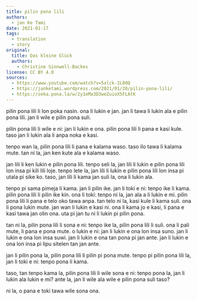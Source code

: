 ```yaml
---
title: pilin pona lili
authors:
  - jan Ke Tami
date: 2021-01-17
tags:
  - translation
  - story
original:
  title: Das kleine Glück
  authors:
    - Christine Sinnwell-Backes
license: CC BY 4.0
sources:
  - https://www.youtube.com/watch?v=5xlck-IL80Q
  - https://janketami.wordpress.com/2021/01/20/pilin-pona-lili/
  - https://seka.pona.la/w/2y1eMa3D3weZuioX5FLAtK
---
```


<!-- jan pona mi li sitelen e toki kepeken toki Tosi. ona li wile e ni: mi pali e sitelen tawa kepeken toki ona. pali pi sitelen tawa li pini la, jan pona ante mi li wile e ni: mi ante toki e ni kepeken toki Kanse. mi ante toki la, mi ante toki e ni kepeken toki pona kin. -->

pilin pona lili li lon poka nasin. ona li lukin e jan. jan li tawa li lukin ala e pilin pona lili. jan li wile e pilin pona suli.

pilin pona lili li wile e ni: jan li lukin e ona. pilin pona lili li pana e kasi kule. taso jan li lukin ala li anpa noka e kasi.

tenpo wan la, pilin pona lili li pana e kalama waso. taso ilo tawa li kalama mute. tan ni la, jan ken kute ala e kalama waso.

jan lili li ken lukin e pilin pona lili. tenpo seli la, jan lili li lukin e pilin pona lili lon insa pi kili lili loje. tenpo lete la, jan lili li lukin e pilin pona lili lon insa pi utala pi sike ko. taso, jan lili li kama jan suli la, ona li lukin ala.

tenpo pi sama pimeja li kama. jan li pilin ike. jan li toki e ni: tenpo ike li kama. pilin pona lili li pilin ike kin. ona li toki: tenpo ni la, jan ala a li lukin e mi. pilin pona lili li pana e telo oko tawa anpa. tan telo ni la, kasi kule li kama suli. ona li pona lukin mute. jan wan li lukin e kasi ni. ona li kama jo e kasi, li pana e kasi tawa jan olin ona. uta pi jan tu ni li lukin pi pilin pona.

tan ni la, pilin pona lili li sona e ni: tenpo ike la, pilin pona lili li suli. ona li pali mute, li pana e pona mute. o lukin e ni: jan li lukin e ona lon insa suno. jan li lukin e ona lon insa suwi. jan li lukin e ona tan pona pi jan ante. jan li lukin e ona lon insa pi lipu sitelen tan jan ante.

jan li pilin pona la, pilin pona lili li pilin pi pona mute. tenpo pi pilin pona lili la, jan li toki e ni: tenpo pona li kama.

taso, tan tenpo kama la, pilin pona lili li wile sona e ni: tenpo pona la, jan li lukin ala lukin e mi? ante la, jan li wile ala wile e pilin pona suli taso?

ni la, o pana e toki tawa wile sona ona.
